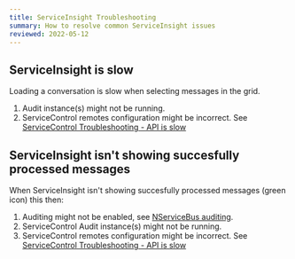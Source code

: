 ```yaml
---
title: ServiceInsight Troubleshooting
summary: How to resolve common ServiceInsight issues
reviewed: 2022-05-12
---
```


## ServiceInsight is slow

Loading a conversation is slow when selecting messages in the grid.

1. Audit instance(s) might not be running.
2. ServiceControl remotes configuration might be incorrect. See [ServiceControl Troubleshooting - API is slow](/servicecontrol/troubleshooting.md#api-is-slow)

## ServiceInsight isn't showing succesfully processed messages

When ServiceInsight isn't showing succesfully processed messages (green icon) this then:

1. Auditing might not be enabled, see [NServiceBus auditing](/nservicebus/operations/auditing.md).
2. ServiceControl Audit instance(s) might not be running.
3. ServiceControl remotes configuration might be incorrect. See [ServiceControl Troubleshooting - API is slow](/servicecontrol/troubleshooting.md#api-is-slow)
